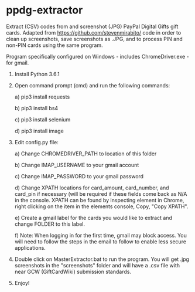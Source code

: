 # ppdg-extractor
Extract (CSV) codes from and screenshot (JPG) PayPal Digital Gifts gift cards. Adapted from https://github.com/stevenmirabito/ code in order to clean up screenshots, save screenshots as .JPG, and to process PIN and non-PIN cards using the same program.

Program specifically configured on Windows - includes ChromeDriver.exe - for gmail.

1) Install Python 3.6.1

2) Open command prompt (cmd) and run the following commands:
	
	a) pip3 install requests
	
	b) pip3 install bs4
	
	c) pip3 install selenium
	
	d) pip3 install image

3) Edit config.py file:

	a) Change CHROMEDRIVER_PATH to location of this folder
	
	b) Change IMAP_USERNAME to your gmail account
	
	c) Change IMAP_PASSWORD to your gmail password
	
	d) Change XPATH locations for card_amount, card_number, and card_pin if necessary (will be required if these fields come back as N/A in the console. XPATH can be found by inspecting element in Chrome, right clicking on the item in the elements console, Copy, "Copy XPATH".
	
	e) Create a gmail label for the cards you would like to extract and change FOLDER to this label.
	
	f) Note: When logging in for the first time, gmail may block access. You will need to follow the steps in the email to follow to enable less secure applications.
	
4) Double click on MasterExtractor.bat to run the program. You will get .jpg screenshots in the "screenshots" folder and will have a .csv file with near GCW (GiftCardWiki) submission standards.

5) Enjoy!
